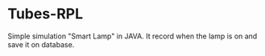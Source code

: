 Tubes-RPL
=========
Simple simulation "Smart Lamp" in JAVA. It record when the lamp is on and save it on database.

